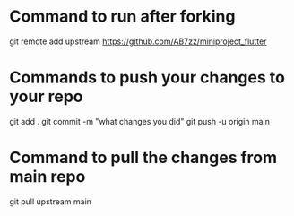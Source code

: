 # Command to run after forking
git remote add upstream https://github.com/AB7zz/miniproject_flutter


# Commands to push your changes to your repo
git add .
git commit -m "what changes you did"
git push -u origin main


# Command to pull the changes from main repo
git pull upstream main
